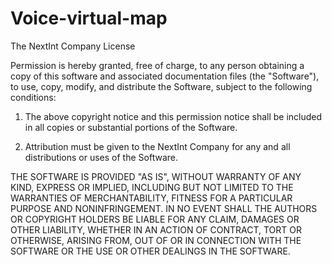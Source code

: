# Voice-virtual-map
The NextInt Company License

Permission is hereby granted, free of charge, to any person obtaining a copy of this software and associated documentation files (the "Software"), to use, copy, modify, and distribute the Software, subject to the following conditions:

1. The above copyright notice and this permission notice shall be included in all copies or substantial portions of the Software.

2. Attribution must be given to the NextInt Company for any and all distributions or uses of the Software.

THE SOFTWARE IS PROVIDED "AS IS", WITHOUT WARRANTY OF ANY KIND, EXPRESS OR IMPLIED, INCLUDING BUT NOT LIMITED TO THE WARRANTIES OF MERCHANTABILITY, FITNESS FOR A PARTICULAR PURPOSE AND NONINFRINGEMENT. IN NO EVENT SHALL THE AUTHORS OR COPYRIGHT HOLDERS BE LIABLE FOR ANY CLAIM, DAMAGES OR OTHER LIABILITY, WHETHER IN AN ACTION OF CONTRACT, TORT OR OTHERWISE, ARISING FROM, OUT OF OR IN CONNECTION WITH THE SOFTWARE OR THE USE OR OTHER DEALINGS IN THE SOFTWARE.
